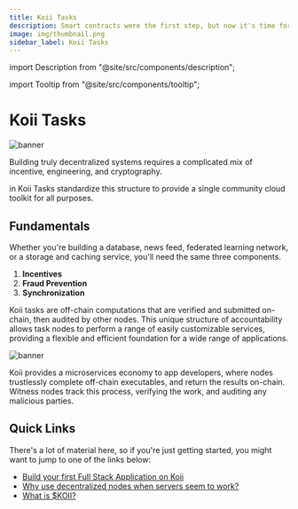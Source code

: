 ```yaml
---
title: Koii Tasks
description: Smart contracts were the first step, but now it's time for p2p computing.
image: img/thumbnail.png
sidebar_label: Koii Tasks
---
```


import Description from "@site/src/components/description";

import Tooltip from "@site/src/components/tooltip";

# Koii Tasks

![banner](</img/concepts/tasks/tasks-banner.svg>)

Building truly decentralized systems requires a complicated mix of incentive, engineering, and cryptography.

<Tooltip text="Gradual Consensus"/> in Koii Tasks standardize this structure to provide a single community cloud toolkit for all purposes.

## Fundamentals

Whether you're building a database, news feed, federated learning network, or a storage and caching service, you'll need the same three components.

1. **Incentives**
2. **Fraud Prevention**
3. **Synchronization**

Koii tasks are off-chain computations that are verified and submitted on-chain, then audited by other nodes. This unique structure of accountability allows task nodes to perform a range of easily customizable services, providing a flexible and efficient foundation for a wide range of applications.

![banner](</img/concepts/tasks/what-are-tasks.svg>)

<p>Koii provides a microservices economy to app developers, where nodes trustlessly complete off-chain executables, and return the results on-chain. Witness nodes track this process, verifying the work, and auditing any malicious parties.</p>

## Quick Links

There's a lot of material here, so if you're just getting started, you might want to jump to one of the links below:

- [Build your first Full Stack Application on Koii](/develop/write-a-koii-task/task-development-guide/task-structure/)
- [Why use decentralized nodes when servers seem to work?](/concepts/what-are-tasks/what-are-tasks/nodes-vs-servers)<br/>
- [What is $KOII?](/koii/the-koii-token/network-economics)<br/>
